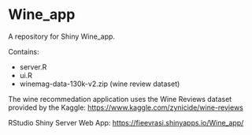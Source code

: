 
# Wine_app
A repository for Shiny Wine_app.

Contains:
* server.R
* ui.R
* winemag-data-130k-v2.zip (wine review dataset)

The wine recommedation application uses the Wine Reviews dataset provided by the Kaggle: 
https://www.kaggle.com/zynicide/wine-reviews

RStudio Shiny Server Web App: https://fieevrasi.shinyapps.io/Wine_app/
